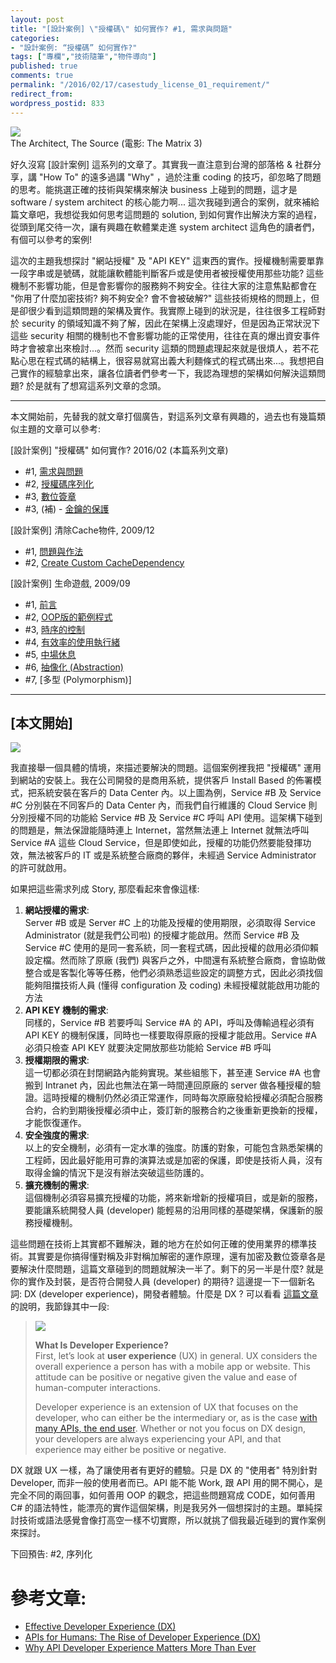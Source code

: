 ```yaml
---
layout: post
title: "[設計案例] \"授權碼\" 如何實作? #1, 需求與問題"
categories:
- "設計案例: “授權碼” 如何實作?"
tags: ["專欄","技術隨筆","物件導向"]
published: true
comments: true
permalink: "/2016/02/17/casestudy_license_01_requirement/"
redirect_from:
wordpress_postid: 833
---
```


![](/wp-content/uploads/2016/02/img_56c431d4ac75a-e1455698460913.png)  
The Architect, The Source (電影: The Matrix 3)  

好久沒寫 [設計案例] 這系列的文章了。其實我一直注意到台灣的部落格 & 社群分享，講 "How To" 的遠多過講 "Why" ，過於注重 coding 的技巧，卻忽略了問題的思考。能挑選正確的技術與架構來解決 business 上碰到的問題，這才是 software / system architect 的核心能力啊... 這次我碰到適合的案例，就來補給篇文章吧，我想從我如何思考這問題的 solution, 到如何實作出解決方案的過程，從頭到尾交待一次，讓有興趣在軟體業走進 system architect 這角色的讀者們，有個可以參考的案例!

<!--more-->

這次的主題我想探討 "網站授權" 及 "API KEY" 這東西的實作。授權機制需要單靠一段字串或是號碼，就能讓軟體能判斷客戶或是使用者被授權使用那些功能? 這些機制不影響功能，但是會影響你的服務夠不夠安全。往往大家的注意焦點都會在 "你用了什麼加密技術? 夠不夠安全? 會不會被破解?" 這些技術規格的問題上，但是卻很少看到這類問題的架構及實作。我實際上碰到的狀況是，往往很多工程師對於 security 的領域知識不夠了解，因此在架構上沒處理好，但是因為正常狀況下這些 security 相關的機制也不會影響功能的正常使用，往往在真的爆出資安事件時才會被拿出來檢討...。然而 security 這類的問題處理起來就是很煩人，若不花點心思在程式碼的結構上，很容易就寫出義大利麵條式的程式碼出來...。我想把自己實作的經驗拿出來，讓各位讀者們參考一下，我認為理想的架構如何解決這類問題? 於是就有了想寫這系列文章的念頭。

----

本文開始前，先替我的就文章打個廣告，對這系列文章有興趣的，過去也有幾篇類似主題的文章可以參考:

[設計案例] "授權碼" 如何實作? 2016/02 (本篇系列文章)  

- #1, [需求與問題](/2016/02/17/casestudy_license_01_requirement/)  
- #2, [授權碼序列化](/2016/02/24/casestudy_license_02_serialization/)  
- #3, [數位簽章](/2016/02/24/casestudy_license_03_digital_signature/)  
- #3, (補) - [金鑰的保護](/2016/03/19/casestudy_license_03_appendix_key_management/)


[設計案例] 清除Cache物件, 2009/12  

- #1, [問題與作法](/2009/12/19/設計案例-清除cache物件-1-問題與作法/)
- #2, [Create Custom CacheDependency](/2009/12/19/設計案例-清除cache物件-2-create-custom-cachedependency/)


[設計案例] 生命遊戲, 2009/09  

- #1, [前言](/2009/09/12/設計案例-生命遊戲1-前言/)
- #2, [OOP版的範例程式](/2009/09/14/設計案例-生命遊戲2-oop版的範例程式/)
- #3, [時序的控制](/2009/09/15/設計案例-生命遊戲3-時序的控制/)
- #4, [有效率的使用執行緒](/2009/09/19/設計案例-生命遊戲-4-有效率的使用執行緒/)
- #5, [中場休息](/2009/09/24/設計案例-生命遊戲-5-中場休息/)
- #6, [抽像化 (Abstraction)](/2009/10/03/設計案例-生命遊戲-6-抽像化-abstraction/)
- #7, [多型 (Polymorphism)]


----



## [本文開始]

![](/wp-content/uploads/2016/02/img_56c350dc74e6a.png)  

我直接舉一個具體的情境，來描述要解決的問題。這個案例裡我把 "授權碼" 運用到網站的安裝上。我在公司開發的是商用系統，提供客戶 Install Based 的佈署模式，把系統安裝在客戶的 Data Center 內。以上圖為例，Service #B 及 Service #C 分別裝在不同客戶的 Data Center 內，而我們自行維護的 Cloud Service 則分別授權不同的功能給 Service #B 及 Service #C 呼叫 API 使用。這架構下碰到的問題是，無法保證能隨時連上 Internet，當然無法連上 Internet 就無法呼叫 Service #A 這些 Cloud Service，但是即使如此，授權的功能仍然要能發揮功效，無法被客戶的 IT 或是系統整合廠商的夥伴，未經過 Service Administrator 的許可就啟用。



如果把這些需求列成 Story, 那麼看起來會像這樣:

1. **網站授權的需求**:  
Server #B 或是 Server #C 上的功能及授權的使用期限，必須取得 Service Administrator (就是我們公司啦) 的授權才能啟用。然而 Service #B 及 Service #C 使用的是同一套系統，同一套程式碼，因此授權的啟用必須仰賴設定檔。然而除了原廠 (我們) 與客戶之外，中間還有系統整合廠商，會協助做整合或是客製化等等任務，他們必須熟悉這些設定的調整方式，因此必須找個能夠阻擋技術人員 (懂得 configuration 及 coding) 未經授權就能啟用功能的方法
1. **API KEY 機制的需求**:  
同樣的，Service #B 若要呼叫 Service #A 的 API，呼叫及傳輸過程必須有 API KEY 的機制保護，同時也一樣要取得原廠的授權才能啟用。Service #A 必須只檢查 API KEY 就要決定開放那些功能給 Service #B 呼叫
1. **授權期限的需求**:  
這一切都必須在封閉網路內能夠實現。某些組態下，甚至連 Service #A 也會搬到 Intranet 內，因此也無法在第一時間連回原廠的 server 做各種授權的驗證。這時授權的機制仍然必須正常運作，同時每次原廠發給授權必須配合服務合約，合約到期後授權必須中止，簽訂新的服務合約之後重新更換新的授權，才能恢復運作。
1. **安全強度的需求**:  
以上的安全機制，必須有一定水準的強度。防護的對象，可能包含熟悉架構的工程師，因此最好能用可靠的演算法或是加密的保護，即使是技術人員，沒有取得金鑰的情況下是沒有辦法突破這些防護的。
1. **擴充機制的需求**:  
這個機制必須容易擴充授權的功能，將來新增新的授權項目，或是新的服務，要能讓系統開發人員 (developer) 能輕易的沿用同樣的基礎架構，保護新的服務授權機制。

這些問題在技術上其實都不難解決，難的地方在於如何正確的使用業界的標準技術。其實要是你搞得懂對稱及非對稱加解密的運作原理，還有加密及數位簽章各是要解決什麼問題，這篇文章碰到的問題就解決一半了。剩下的另一半是什麼? 就是你的實作及封裝，是否符合開發人員 (developer) 的期待? 這邊提一下一個新名詞: DX (developer experience)，開發者體驗。什麼是 DX ? 可以看看 [這篇文章](http://nordicapis.com/why-api-developer-experience-matters-more-than-ever/) 的說明，我節錄其中一段:

> ![](http://nordicapis.com/wp-content/uploads/Why-API-Developer-Experience-Matters-web.jpg)  
> 
> **What Is Developer Experience?**  
> First, let’s look at **user experience** (UX) in general. UX considers the overall experience a person has with a
> mobile app or website. This attitude can be positive or negative given the value and ease of human-computer
> interactions.
> 
> Developer experience is an extension of UX that focuses on the developer, who can either be the intermediary or, as is
> the case [with many APIs, the end user](http://nordicapis.com/designing-apis-humans/). Whether or not you focus on DX
> design, your developers are always experiencing your API, and that experience may either be positive or negative.

DX 就跟 UX 一樣，為了讓使用者有更好的體驗。只是 DX 的 "使用者" 特別針對 Developer, 而非一般的使用者而已。API 能不能 Work, 跟 API 用的開不開心，是完全不同的兩回事，如何善用 OOP 的觀念，把這些問題寫成 CODE，如何善用 C# 的語法特性，能漂亮的實作這個架構，則是我另外一個想探討的主題。單純探討技術或語法感覺會像打高空一樣不切實際，所以就挑了個我最近碰到的實作案例來探討。


下回預告: #2, 序列化


# 參考文章:

- [Effective Developer Experience (DX)](https://uxmag.com/articles/effective-developer-experience)
- [APIs for Humans: The Rise of Developer Experience (DX)](http://blog.hellosign.com/the-rise-of-developer-experience/)
- [Why API Developer Experience Matters More Than Ever](http://nordicapis.com/why-api-developer-experience-matters-more-than-ever/)